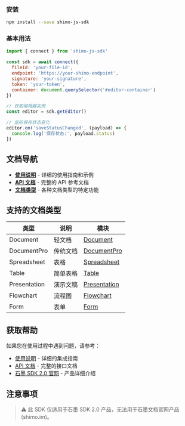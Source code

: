 ### 安装

```bash
npm install --save shimo-js-sdk
```

### 基本用法

```javascript
import { connect } from 'shimo-js-sdk'

const sdk = await connect({
  fileId: 'your-file-id',
  endpoint: 'https://your-shimo-endpoint',
  signature: 'your-signature',
  token: 'your-token',
  container: document.querySelector('#editor-container')
})

// 获取编辑器实例
const editor = sdk.getEditor()

// 监听保存状态变化
editor.on('saveStatusChanged', (payload) => {
  console.log('保存状态:', payload.status)
})
```

## 文档导航

- **[使用说明](README.md)** - 详细的使用指南和示例
- **[API 文档](../docs/classes/ShimoSDK.md)** - 完整的 API 参考文档
- **[文档类型](../docs/modules/Document.md)** - 各种文档类型的特定功能

## 支持的文档类型

| 类型         | 说明     | 模块                                            |
| ------------ | -------- | ----------------------------------------------- |
| Document     | 轻文档   | [Document](./suite/document.md)                 |
| DocumentPro  | 传统文档 | [DocumentPro](./suite/document-pro.md)          |
| Spreadsheet  | 表格     | [Spreadsheet](../docs/modules/Spreadsheet.md)   |
| Table        | 简单表格 | [Table](../docs/modules/Table.md)               |
| Presentation | 演示文稿 | [Presentation](../docs/modules/Presentation.md) |
| Flowchart    | 流程图   | [Flowchart](../docs/modules/Flowchart.md)       |
| Form         | 表单     | [Form](../docs/modules/Form.md)                 |

## 获取帮助

如果您在使用过程中遇到问题，请参考：

- [使用说明](README.md) - 详细的集成指南
- [API 文档](../docs/classes/ShimoSDK.md) - 完整的接口文档
- [石墨 SDK 2.0 官网](https://platform.shimo.im/v2/) - 产品详细介绍

## 注意事项

> ⚠️ 此 SDK 仅适用于石墨 SDK 2.0 产品，无法用于石墨文档官网产品 (shimo.im)。

